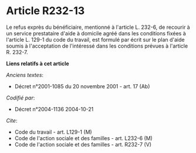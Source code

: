 # Article R232-13

Le refus exprès du bénéficiaire, mentionné à l'article L. 232-6, de recourir à un service prestataire d'aide à domicile agréé
dans les conditions fixées à l'article L. 129-1 du code du travail, est formulé par écrit sur le plan d'aide soumis à
l'acceptation de l'intéressé dans les conditions prévues à l'article R. 232-7.

**Liens relatifs à cet article**

_Anciens textes_:

  - Décret n°2001-1085 du 20 novembre 2001 - art. 17 (Ab)

_Codifié par_:

  - Décret n°2004-1136 2004-10-21

_Cite_:

  - Code du travail - art. L129-1 (M)
  - Code de l'action sociale et des familles - art. L232-6 (M)
  - Code de l'action sociale et des familles - art. R232-7 (V)
